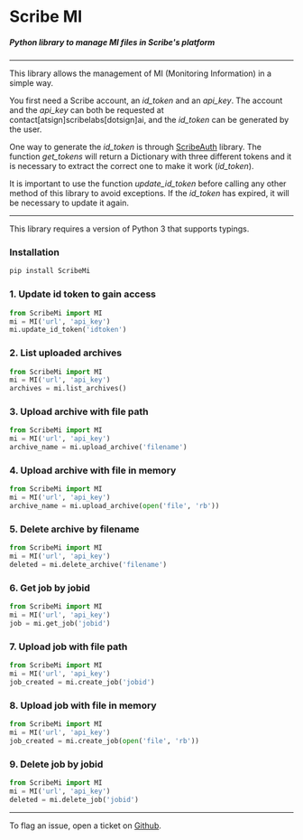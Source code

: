 # Scribe MI

##### Python library to manage MI files in Scribe's platform

---

This library allows the management of MI (Monitoring Information) in a simple way.

You first need a Scribe account, an _id_token_ and an _api_key_. The account and the _api_key_ can both be requested at contact[atsign]scribelabs[dotsign]ai, and the _id_token_ can be generated by the user.

One way to generate the _id_token_ is through [ScribeAuth](https://github.com/ScribeLabsAI/scribeAuth) library. The function _get_tokens_ will return a Dictionary with three different tokens and it is necessary to extract the correct one to make it work (_id_token_).

It is important to use the function _update_id_token_ before calling any other method of this library to avoid exceptions. If the _id_token_ has expired, it will be necessary to update it again.


---

This library requires a version of Python 3 that supports typings.

### Installation

```bash
pip install ScribeMi
```

### 1. Update id token to gain access

```python
from ScribeMi import MI
mi = MI('url', 'api_key')
mi.update_id_token('idtoken')
```

### 2. List uploaded archives

```python
from ScribeMi import MI
mi = MI('url', 'api_key')
archives = mi.list_archives()
```

### 3. Upload archive with file path

```python
from ScribeMi import MI
mi = MI('url', 'api_key')
archive_name = mi.upload_archive('filename')
```

### 4. Upload archive with file in memory

```python
from ScribeMi import MI
mi = MI('url', 'api_key')
archive_name = mi.upload_archive(open('file', 'rb'))
```

### 5. Delete archive by filename

```python
from ScribeMi import MI
mi = MI('url', 'api_key')
deleted = mi.delete_archive('filename')
```

### 6. Get job by jobid

```python
from ScribeMi import MI
mi = MI('url', 'api_key')
job = mi.get_job('jobid')
```

### 7. Upload job with file path

```python
from ScribeMi import MI
mi = MI('url', 'api_key')
job_created = mi.create_job('jobid')
```

### 8. Upload job with file in memory

```python
from ScribeMi import MI
mi = MI('url', 'api_key')
job_created = mi.create_job(open('file', 'rb'))
```

### 9. Delete job by jobid

```python
from ScribeMi import MI
mi = MI('url', 'api_key')
deleted = mi.delete_job('jobid')
```

---

To flag an issue, open a ticket on [Github](https://github.com/scribelabsai/ScribeMi/issues).
